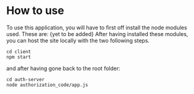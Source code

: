 # How to use

To use this application, you will have to first off install the node modules used. These are: {yet to be added}
After having installed these modules, you can host the site locally with the two following steps.
```
cd client
npm start
```
and after having gone back to the root folder:
```
cd auth-server
node authorization_code/app.js
```
